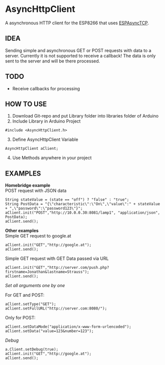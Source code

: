 AsyncHttpClient
===============
A asynchronous HTTP client for the ESP8266 that uses [ESPAsyncTCP](https://github.com/me-no-dev/ESPAsyncTCP).

IDEA
----
Sending simple and asynchronous GET or POST requests with data to a server.
Currently it is not supported to receive a callback! 
The data is only sent to the server and will be there processed.

TODO
----
* Receive callbacks for processing

HOW TO USE
----------

1. Download Git-repo and put Library folder into libraries folder of Arduino
2. Include Library in Arduino Project

```
#include <AsyncHttpClient.h>
```

3. Define AsyncHttpClient Variable

```
AsyncHttpClient aClient;
```

4. Use Methods anywhere in your project

EXAMPLES
--------

**Homebridge example**  
POST request with JSON data
```
String stateValue = (state == "off") ? "false" : "true";
String PostData = "{\"characteristic\":\"On\",\"value\":" + stateValue + ",\"password\":\"password123\"}";
aClient.init("POST","http://10.0.0.30:8081/lamp1", "application/json", PostData);
aClient.send();
```

**Other examples**  
Simple GET request to google.at
```
aClient.init("GET","http://google.at");
aClient.send();
```

Simple GET request with GET Data passed via URL
```
aClient.init("GET","http://server.com/push.php?firstname=Jonathan&lastname=Strauss");
aClient.send();
```

*Set all arguments one by one*

For GET and POST:
```
aClient.setType("GET");
aClient.setFullURL("http://server.com:8080/");
```

Only for POST:
```
aClient.setDataMode("application/x-www-form-urlencoded");
aClient.setData("value=123&number=123");
```

*Debug*
```
a.Client.setDebug(true);
aClient.init("GET","http://google.at");
aClient.send();
```